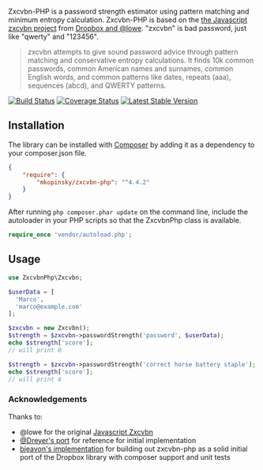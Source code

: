 Zxcvbn-PHP is a password strength estimator using pattern matching and minimum entropy calculation. Zxcvbn-PHP is based on the [the Javascript zxcvbn project](https://github.com/dropbox/zxcvbn) from [Dropbox and @lowe](https://tech.dropbox.com/2012/04/zxcvbn-realistic-password-strength-estimation/). "zxcvbn" is bad password, just like "qwerty" and "123456".

>zxcvbn attempts to give sound password advice through pattern matching and conservative entropy calculations. It finds 10k common passwords, common American names and surnames, common English words, and common patterns like dates, repeats (aaa), sequences (abcd), and QWERTY patterns.

[![Build Status](https://travis-ci.org/mkopinsky/zxcvbn-php.png?branch=master)](https://travis-ci.org/mkopinsky/zxcvbn-php)
[![Coverage Status](https://coveralls.io/repos/github/mkopinsky/zxcvbn-php/badge.svg?branch=master)](https://coveralls.io/github/mkopinsky/zxcvbn-php?branch=master)
[![Latest Stable Version](https://poser.pugx.org/mkopinsky/zxcvbn-php/v/stable.png)](https://packagist.org/packages/mkopinsky/zxcvbn-php)

## Installation

The library can be installed with [Composer](http://getcomposer.org) by adding it as a dependency to your composer.json file.

```json
{
    "require": {
        "mkopinsky/zxcvbn-php": "^4.4.2"
    }
}
```

After running `php composer.phar update` on the command line, include the
autoloader in your PHP scripts so that the ZxcvbnPhp class is available.

```php
require_once 'vendor/autoload.php';
```

## Usage

```php
use ZxcvbnPhp\Zxcvbn;

$userData = [
  'Marco',
  'marco@example.com'
];

$zxcvbn = new Zxcvbn();
$strength = $zxcvbn->passwordStrength('password', $userData);
echo $strength['score'];
// will print 0

$strength = $zxcvbn->passwordStrength('correct horse battery staple');
echo $strength['score'];
// will print 4
```

### Acknowledgements
Thanks to:
* @lowe for the original [Javascript Zxcvbn](https://github.com/lowe/zxcvbn)
* [@Dreyer's port](https://github.com/Dreyer/php-zxcvbn) for reference for initial implementation
* [bjeavon's implementation](https://github.com/bjeavons/zxcvbn-php) for building out zxcvbn-php as a solid initial port of the Dropbox library with composer support and unit tests


